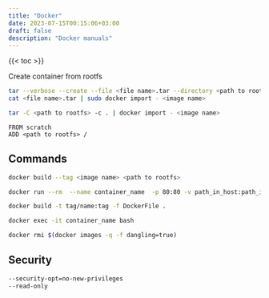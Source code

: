 ```yaml
---
title: "Docker"
date: 2023-07-15T00:15:06+03:00
draft: false
description: "Docker manuals"
---
```


{{< toc >}}

Create container from rootfs

```bash
tar --verbose --create --file <file name>.tar --directory <path to rootfs> .
cat <file name>.tar | sudo docker import - <image name>
```

```bash
tar -C <path to rootfs> -c . | docker import - <image name>
```

```text
FROM scratch
ADD <path to rootfs> /
```

## Commands

```bash
docker build --tag <image name> <path to rootfs>
```

```bash
docker run --rm  --name container_name  -p 80:80 -v path_in_host:path_in_container tag/name:tag

docker build -t tag/name:tag -f DockerFile .

docker exec -it container_name bash

docker rmi $(docker images -q -f dangling=true)
```

## Security

```bash
--security-opt=no-new-privileges
--read-only
```
